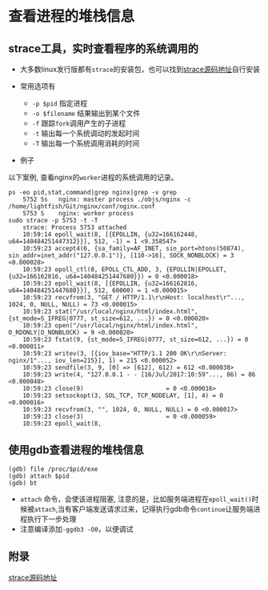 # 查看进程的堆栈信息

## strace工具，实时查看程序的系统调用的

- 大多数linux发行版都有`strace`的安装包，也可以找到[strace源码地址][1]自行安装
- 常用选项有
    + `-p $pid` 指定进程
    + `-o $filename` 结果输出到某个文件
    + `-f` 跟踪`fork`调用产生的子进程
    + `-t` 输出每一个系统调动的发起时间
    + `-T` 输出每一个系统调用消耗的时间

- 例子

以下案例, 查看nginx的`worker`进程的系统调用的记录。

```
ps -eo pid,stat,command|grep nginx|grep -v grep
    5752 Ss   nginx: master process ./objs/nginx -c /home/lightfish/Git/nginx/conf/nginx.conf
    5753 S    nginx: worker process
sudo strace -p 5753 -t -T 
    strace: Process 5753 attached
    10:59:14 epoll_wait(8, [{EPOLLIN, {u32=166162448, u64=140484251447312}}], 512, -1) = 1 <9.358547>
    10:59:23 accept4(6, {sa_family=AF_INET, sin_port=htons(50874), sin_addr=inet_addr("127.0.0.1")}, [110->16], SOCK_NONBLOCK) = 3 <0.000028>
    10:59:23 epoll_ctl(8, EPOLL_CTL_ADD, 3, {EPOLLIN|EPOLLET, {u32=166162816, u64=140484251447680}}) = 0 <0.000018>
    10:59:23 epoll_wait(8, [{EPOLLIN, {u32=166162816, u64=140484251447680}}], 512, 60000) = 1 <0.000015>
    10:59:23 recvfrom(3, "GET / HTTP/1.1\r\nHost: localhost\r"..., 1024, 0, NULL, NULL) = 73 <0.000015>
    10:59:23 stat("/usr/local/nginx/html/index.html", {st_mode=S_IFREG|0777, st_size=612, ...}) = 0 <0.000020>
    10:59:23 open("/usr/local/nginx/html/index.html", O_RDONLY|O_NONBLOCK) = 9 <0.000020>
    10:59:23 fstat(9, {st_mode=S_IFREG|0777, st_size=612, ...}) = 0 <0.000011>
    10:59:23 writev(3, [{iov_base="HTTP/1.1 200 OK\r\nServer: nginx/1"..., iov_len=215}], 1) = 215 <0.000052>
    10:59:23 sendfile(3, 9, [0] => [612], 612) = 612 <0.000038>
    10:59:23 write(4, "127.0.0.1 - - [16/Jul/2017:10:59"..., 86) = 86 <0.000048>
    10:59:23 close(9)                       = 0 <0.000016>
    10:59:23 setsockopt(3, SOL_TCP, TCP_NODELAY, [1], 4) = 0 <0.000016>
    10:59:23 recvfrom(3, "", 1024, 0, NULL, NULL) = 0 <0.000017>
    10:59:23 close(3)                       = 0 <0.000059>
    10:59:23 epoll_wait(8,
```

## 使用gdb查看进程的堆栈信息

```
(gdb) file /proc/$pid/exe
(gdb) attach $pid
(gdb) bt 
```

- `attach` 命令，会使该进程阻塞, 注意的是，比如服务端进程在`epoll_wait()`时候被`attach`,当有客户端发送请求过来，记得执行gdb命令`continue`让服务端进程执行下一步处理
- 注意编译添加`-ggdb3 -O0`，以便调试

## 附录

[strace源码地址][1]

[1]:https://github.com/strace/strace